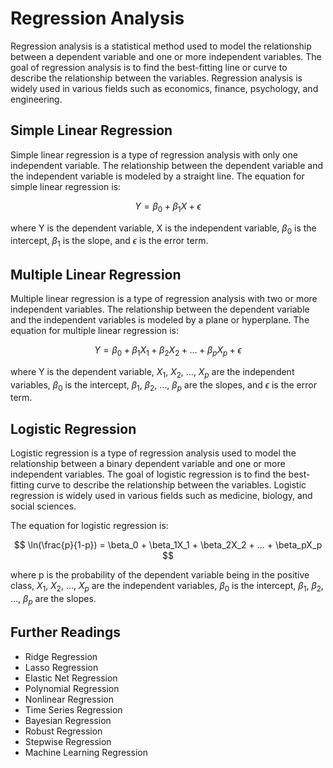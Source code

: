 # Regression Analysis

Regression analysis is a statistical method used to model the relationship between a dependent variable and one or more independent variables. The goal of regression analysis is to find the best-fitting line or curve to describe the relationship between the variables. Regression analysis is widely used in various fields such as economics, finance, psychology, and engineering.

## Simple Linear Regression

Simple linear regression is a type of regression analysis with only one independent variable. The relationship between the dependent variable and the independent variable is modeled by a straight line. The equation for simple linear regression is:

$$ Y = \beta_0 + \beta_1X + \epsilon $$

where Y is the dependent variable, X is the independent variable, $\beta_0$ is the intercept, $\beta_1$ is the slope, and $\epsilon$ is the error term.

## Multiple Linear Regression

Multiple linear regression is a type of regression analysis with two or more independent variables. The relationship between the dependent variable and the independent variables is modeled by a plane or hyperplane. The equation for multiple linear regression is:

$$ Y = \beta_0 + \beta_1X_1 + \beta_2X_2 + ... + \beta_pX_p + \epsilon $$

where Y is the dependent variable, $X_1$, $X_2$, ..., $X_p$ are the independent variables, $\beta_0$ is the intercept, $\beta_1$, $\beta_2$, ..., $\beta_p$ are the slopes, and $\epsilon$ is the error term.

## Logistic Regression

Logistic regression is a type of regression analysis used to model the relationship between a binary dependent variable and one or more independent variables. The goal of logistic regression is to find the best-fitting curve to describe the relationship between the variables. Logistic regression is widely used in various fields such as medicine, biology, and social sciences.

The equation for logistic regression is:

$$ \ln(\frac{p}{1-p}) = \beta_0 + \beta_1X_1 + \beta_2X_2 + ... + \beta_pX_p $$

where p is the probability of the dependent variable being in the positive class, $X_1$, $X_2$, ..., $X_p$ are the independent variables, $\beta_0$ is the intercept, $\beta_1$, $\beta_2$, ..., $\beta_p$ are the slopes.

## Further Readings

- Ridge Regression
- Lasso Regression
- Elastic Net Regression
- Polynomial Regression
- Nonlinear Regression
- Time Series Regression
- Bayesian Regression
- Robust Regression
- Stepwise Regression
- Machine Learning Regression

